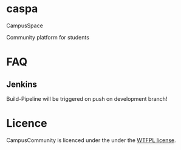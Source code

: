 # caspa
CampusSpace

Community platform for students

# FAQ

## Jenkins

Build-Pipeline will be triggered on push on development branch!

# Licence
CampusCommunity is licenced under the under the [WTFPL license](http://www.wtfpl.net/).
